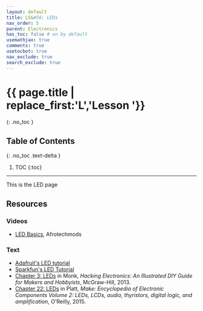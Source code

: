 ```yaml
---
layout: default
title: L5&#58; LEDs
nav_order: 5
parent: Electronics
has_toc: false # on by default
usemathjax: true
comments: true
usetocbot: true
nav_exclude: true
search_exclude: true
---
```

# {{ page.title | replace_first:'L','Lesson '}}
{: .no_toc }

## Table of Contents
{: .no_toc .text-delta }

1. TOC
{:toc}
---
This is the LED page

## Resources

### Videos
- [LED Basics](https://youtu.be/Yo6JI_bzUzo), Afrotechmods

### Text

- [Adafruit's LED tutorial](https://learn.adafruit.com/all-about-leds)
- [Sparkfun's LED Tutorial](https://learn.sparkfun.com/tutorials/light-emitting-diodes-leds/all)
- [Chapter 3: LEDs](https://learning.oreilly.com/library/view/hacking-electronics-an/9780071802369/ch04.html#ch4) in Monk, *Hacking Electronics: An Illustrated DIY Guide for Makers and Hobbyists*, McGraw-Hill, 2013.
- [Chapter 22: LEDs](https://learning.oreilly.com/library/view/encyclopedia-of-electronic/9781449334178/ch22.html#SECTION_LED_INDICATOR) in Platt, *Make: Encyclopedia of Electronic Components Volume 2: LEDs, LCDs, audio, thyristors, digital logic, and amplification*, O'Reilly, 2015.
